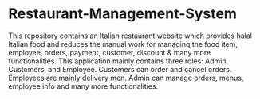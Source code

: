 # Restaurant-Management-System
This repository contains an Italian restaurant website which provides halal Italian food and reduces the manual work for managing the food item, employee, orders, payment, customer, discount & many more functionalities. This application mainly contains three roles: Admin, Customers, and Employee. Customers can order and cancel orders. Employees are mainly delivery men. Admin can manage orders, menus, employee info and many more functionalities.

